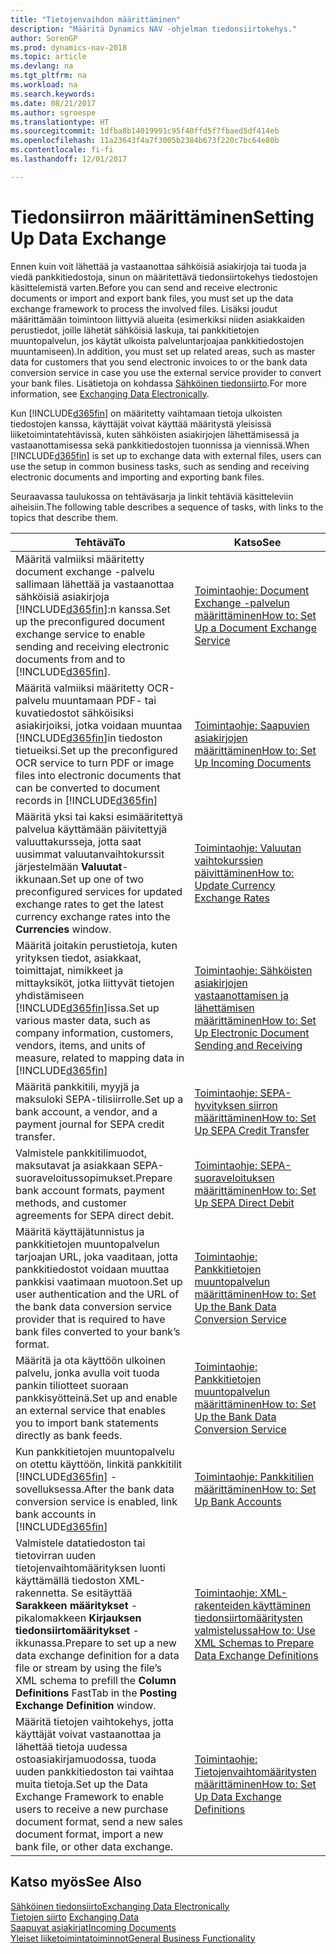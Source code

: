 ```yaml
---
title: "Tietojenvaihdon määrittäminen"
description: "Määritä Dynamics NAV -ohjelman tiedonsiirtokehys."
author: SorenGP
ms.prod: dynamics-nav-2018
ms.topic: article
ms.devlang: na
ms.tgt_pltfrm: na
ms.workload: na
ms.search.keywords: 
ms.date: 08/21/2017
ms.author: sgroespe
ms.translationtype: HT
ms.sourcegitcommit: 1dfba8b14019991c95f40ffd5f7fbaed5df414eb
ms.openlocfilehash: 11a23643f4a7f3005b2384b673f220c7bc64e80b
ms.contentlocale: fi-fi
ms.lasthandoff: 12/01/2017

---
```

# <a name="setting-up-data-exchange"></a><span data-ttu-id="23c76-103">Tiedonsiirron määrittäminen</span><span class="sxs-lookup"><span data-stu-id="23c76-103">Setting Up Data Exchange</span></span>
<span data-ttu-id="23c76-104">Ennen kuin voit lähettää ja vastaanottaa sähköisiä asiakirjoja tai tuoda ja viedä pankkitiedostoja, sinun on määritettävä tiedonsiirtokehys tiedostojen käsittelemistä varten.</span><span class="sxs-lookup"><span data-stu-id="23c76-104">Before you can send and receive electronic documents or import and export bank files, you must set up the data exchange framework to process the involved files.</span></span> <span data-ttu-id="23c76-105">Lisäksi joudut määrittämään toimintoon liittyviä alueita (esimerkiksi niiden asiakkaiden perustiedot, joille lähetät sähköisiä laskuja, tai pankkitietojen muuntopalvelun, jos käytät ulkoista palveluntarjoajaa pankkitiedostojen muuntamiseen).</span><span class="sxs-lookup"><span data-stu-id="23c76-105">In addition, you must set up related areas, such as master data for customers that you send electronic invoices to or the bank data conversion service in case you use the external service provider to convert your bank files.</span></span> <span data-ttu-id="23c76-106">Lisätietoja on kohdassa [Sähköinen tiedonsiirto](across-data-exchange.md).</span><span class="sxs-lookup"><span data-stu-id="23c76-106">For more information, see [Exchanging Data Electronically](across-data-exchange.md).</span></span>  

 <span data-ttu-id="23c76-107">Kun [!INCLUDE[d365fin](includes/d365fin_md.md)] on määritetty vaihtamaan tietoja ulkoisten tiedostojen kanssa, käyttäjät voivat käyttää määritystä yleisissä liiketoimintatehtävissä, kuten sähköisten asiakirjojen lähettämisessä ja vastaanottamisessa sekä pankkitiedostojen tuonnissa ja viennissä.</span><span class="sxs-lookup"><span data-stu-id="23c76-107">When [!INCLUDE[d365fin](includes/d365fin_md.md)] is set up to exchange data with external files, users can use the setup in common business tasks, such as sending and receiving electronic documents and importing and exporting bank files.</span></span>  

 <span data-ttu-id="23c76-108">Seuraavassa taulukossa on tehtäväsarja ja linkit tehtäviä käsitteleviin aiheisiin.</span><span class="sxs-lookup"><span data-stu-id="23c76-108">The following table describes a sequence of tasks, with links to the topics that describe them.</span></span>  

|<span data-ttu-id="23c76-109">**Tehtävä**</span><span class="sxs-lookup"><span data-stu-id="23c76-109">**To**</span></span>|<span data-ttu-id="23c76-110">**Katso**</span><span class="sxs-lookup"><span data-stu-id="23c76-110">**See**</span></span>|  
|------------|-------------|  
|<span data-ttu-id="23c76-111">Määritä valmiiksi määritetty document exchange -palvelu sallimaan lähettää ja vastaanottaa sähköisiä asiakirjoja [!INCLUDE[d365fin](includes/d365fin_md.md)]:n kanssa.</span><span class="sxs-lookup"><span data-stu-id="23c76-111">Set up the preconfigured document exchange service to enable sending and receiving electronic documents from and to [!INCLUDE[d365fin](includes/d365fin_md.md)].</span></span>|[<span data-ttu-id="23c76-112">Toimintaohje: Document Exchange -palvelun määrittäminen</span><span class="sxs-lookup"><span data-stu-id="23c76-112">How to: Set Up a Document Exchange Service</span></span>](across-how-to-set-up-a-document-exchange-service.md)|  
|<span data-ttu-id="23c76-113">Määritä valmiiksi määritetty OCR-palvelu muuntamaan PDF- tai kuvatiedostot sähköisiksi asiakirjoiksi, jotka voidaan muuntaa [!INCLUDE[d365fin](includes/d365fin_md.md)]in tiedoston tietueiksi.</span><span class="sxs-lookup"><span data-stu-id="23c76-113">Set up the preconfigured OCR service to turn PDF or image files into electronic documents that can be converted to document records in [!INCLUDE[d365fin](includes/d365fin_md.md)]</span></span>|[<span data-ttu-id="23c76-114">Toimintaohje: Saapuvien asiakirjojen määrittäminen</span><span class="sxs-lookup"><span data-stu-id="23c76-114">How to: Set Up Incoming Documents</span></span>](across-how-setup-income-documents.md)|  
|<span data-ttu-id="23c76-115">Määritä yksi tai kaksi esimääritettyä palvelua käyttämään päivitettyjä valuuttakursseja, jotta saat uusimmat valuutanvaihtokurssit järjestelmään **Valuutat**-ikkunaan.</span><span class="sxs-lookup"><span data-stu-id="23c76-115">Set up one of two preconfigured services for updated exchange rates to get the latest currency exchange rates into the **Currencies** window.</span></span>|[<span data-ttu-id="23c76-116">Toimintaohje: Valuutan vaihtokurssien päivittäminen</span><span class="sxs-lookup"><span data-stu-id="23c76-116">How to: Update Currency Exchange Rates</span></span>](finance-how-update-currencies.md)|  
|<span data-ttu-id="23c76-117">Määritä joitakin perustietoja, kuten yrityksen tiedot, asiakkaat, toimittajat, nimikkeet ja mittayksiköt, jotka liittyvät tietojen yhdistämiseen [!INCLUDE[d365fin](includes/d365fin_md.md)]issa.</span><span class="sxs-lookup"><span data-stu-id="23c76-117">Set up various master data, such as company information, customers, vendors, items, and units of measure, related to mapping data in [!INCLUDE[d365fin](includes/d365fin_md.md)]</span></span>|[<span data-ttu-id="23c76-118">Toimintaohje: Sähköisten asiakirjojen vastaanottamisen ja lähettämisen määrittäminen</span><span class="sxs-lookup"><span data-stu-id="23c76-118">How to: Set Up Electronic Document Sending and Receiving</span></span>](across-how-to-set-up-electronic-document-sending-and-receiving.md)|  
|<span data-ttu-id="23c76-119">Määritä pankkitili, myyjä ja maksuloki SEPA-tilisiirrolle.</span><span class="sxs-lookup"><span data-stu-id="23c76-119">Set up a bank account, a vendor, and a payment journal for SEPA credit transfer.</span></span>|[<span data-ttu-id="23c76-120">Toimintaohje: SEPA-hyvityksen siirron määrittäminen</span><span class="sxs-lookup"><span data-stu-id="23c76-120">How to: Set Up SEPA Credit Transfer</span></span>](finance-how-to-set-up-sepa-credit-transfer.md)|  
|<span data-ttu-id="23c76-121">Valmistele pankkitilimuodot, maksutavat ja asiakkaan SEPA-suoraveloitussopimukset.</span><span class="sxs-lookup"><span data-stu-id="23c76-121">Prepare bank account formats, payment methods, and customer agreements for SEPA direct debit.</span></span>|[<span data-ttu-id="23c76-122">Toimintaohje: SEPA-suoraveloituksen määrittäminen</span><span class="sxs-lookup"><span data-stu-id="23c76-122">How to: Set Up SEPA Direct Debit</span></span>](finance-how-to-set-up-sepa-direct-debit.md)|  
|<span data-ttu-id="23c76-123">Määritä käyttäjätunnistus ja pankkitietojen muuntopalvelun tarjoajan URL, joka vaaditaan, jotta pankkitiedostot voidaan muuttaa pankkisi vaatimaan muotoon.</span><span class="sxs-lookup"><span data-stu-id="23c76-123">Set up user authentication and the URL of the bank data conversion service provider that is required to have bank files converted to your bank’s format.</span></span>|[<span data-ttu-id="23c76-124">Toimintaohje: Pankkitietojen muuntopalvelun määrittäminen</span><span class="sxs-lookup"><span data-stu-id="23c76-124">How to: Set Up the Bank Data Conversion Service</span></span>](bank-how-setup-bank-data-conversion-service.md)|  
|<span data-ttu-id="23c76-125">Määritä ja ota käyttöön ulkoinen palvelu, jonka avulla voit tuoda pankin tiliotteet suoraan pankkisyötteinä.</span><span class="sxs-lookup"><span data-stu-id="23c76-125">Set up and enable an external service that enables you to import bank statements directly as bank feeds.</span></span>|[<span data-ttu-id="23c76-126">Toimintaohje: Pankkitietojen muuntopalvelun määrittäminen</span><span class="sxs-lookup"><span data-stu-id="23c76-126">How to: Set Up the Bank Data Conversion Service</span></span>](bank-how-setup-bank-data-conversion-service.md)|  
|<span data-ttu-id="23c76-127">Kun pankkitietojen muuntopalvelu on otettu käyttöön, linkitä pankkitilit [!INCLUDE[d365fin](includes/d365fin_md.md)] -sovelluksessa.</span><span class="sxs-lookup"><span data-stu-id="23c76-127">After the bank data conversion service is enabled, link bank accounts in [!INCLUDE[d365fin](includes/d365fin_md.md)]</span></span>|[<span data-ttu-id="23c76-128">Toimintaohje: Pankkitilien määrittäminen</span><span class="sxs-lookup"><span data-stu-id="23c76-128">How to: Set Up Bank Accounts</span></span>](bank-how-setup-bank-accounts.md)|  
|<span data-ttu-id="23c76-129">Valmistele datatiedoston tai tietovirran uuden tietojenvaihtomäärityksen luonti käyttämällä tiedoston XML-rakennetta. Se esitäyttää **Sarakkeen määritykset** -pikalomakkeen **Kirjauksen tiedonsiirtomääritykset** -ikkunassa.</span><span class="sxs-lookup"><span data-stu-id="23c76-129">Prepare to set up a new data exchange definition for a data file or stream by using the file’s XML schema to prefill the **Column Definitions** FastTab in the **Posting Exchange Definition** window.</span></span>|[<span data-ttu-id="23c76-130">Toimintaohje: XML-rakenteiden käyttäminen tiedonsiirtomääritysten valmistelussa</span><span class="sxs-lookup"><span data-stu-id="23c76-130">How to: Use XML Schemas to Prepare Data Exchange Definitions</span></span>](across-how-to-use-xml-schemas-to-prepare-data-exchange-definitions.md)|  
|<span data-ttu-id="23c76-131">Määritä tietojen vaihtokehys, jotta käyttäjät voivat vastaanottaa ja lähettää tietoja uudessa ostoasiakirjamuodossa, tuoda uuden pankkitiedoston tai vaihtaa muita tietoja.</span><span class="sxs-lookup"><span data-stu-id="23c76-131">Set up the Data Exchange Framework to enable users to receive a new purchase document format, send a new sales document format, import a new bank file, or other data exchange.</span></span>|[<span data-ttu-id="23c76-132">Toimintaohje: Tietojenvaihtomääritysten määrittäminen</span><span class="sxs-lookup"><span data-stu-id="23c76-132">How to: Set Up Data Exchange Definitions</span></span>](across-how-to-set-up-data-exchange-definitions.md)|  

## <a name="see-also"></a><span data-ttu-id="23c76-133">Katso myös</span><span class="sxs-lookup"><span data-stu-id="23c76-133">See Also</span></span>  
[<span data-ttu-id="23c76-134">Sähköinen tiedonsiirto</span><span class="sxs-lookup"><span data-stu-id="23c76-134">Exchanging Data Electronically</span></span>](across-data-exchange.md)  
<span data-ttu-id="23c76-135">[Tietojen siirto](across-exchange-data.md) </span><span class="sxs-lookup"><span data-stu-id="23c76-135">[Exchanging Data](across-exchange-data.md) </span></span>  
[<span data-ttu-id="23c76-136">Saapuvat asiakirjat</span><span class="sxs-lookup"><span data-stu-id="23c76-136">Incoming Documents</span></span>](across-income-documents.md)  
[<span data-ttu-id="23c76-137">Yleiset liiketoimintatoiminnot</span><span class="sxs-lookup"><span data-stu-id="23c76-137">General Business Functionality</span></span>](ui-across-business-areas.md)  

